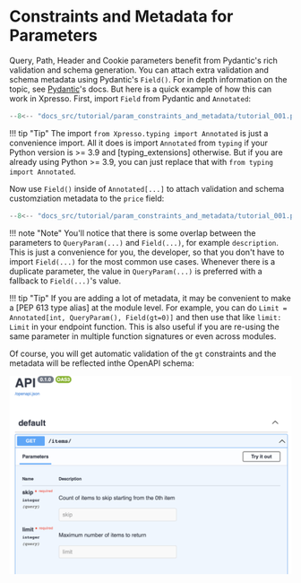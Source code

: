 # Constraints and Metadata for Parameters

Query, Path, Header and Cookie parameters benefit from Pydantic's rich validation and schema generation.
You can attach extra validation and schema metadata using Pydantic's `Field()`.
For in depth information on the topic, see [Pydantic]'s docs.
But here is a quick example of how this can work in Xpresso.
First, import `Field` from Pydantic and `Annotated`:

```py hl_lines="1 4"
--8<-- "docs_src/tutorial/param_constraints_and_metadata/tutorial_001.py"
```

!!! tip "Tip"
    The import `from Xpresso.typing import Annotated` is just a convenience import.
    All it does is import `Annotated` from `typing` if your Python version is >= 3.9 and [typing_extensions] otherwise.
    But if you are already using Python >= 3.9, you can just replace that with `from typing import Annotated`.

Now use `Field()` inside of `Annotated[...]` to attach validation and schema customziation metadata to the `price` field:

```py hl_lines="11-20"
--8<-- "docs_src/tutorial/param_constraints_and_metadata/tutorial_001.py"
```

!!! note "Note"
    You'll notice that there is some overlap between the parameters to `QueryParam(...)` and `Field(...)`, for example `description`.
    This is just a convenience for you, the developer, so that you don't have to import `Field(...)` for the most common use cases.
    Whenever there is a duplicate parameter, the value in `QueryParam(...)` is preferred with a fallback to `Field(...)`'s value.

!!! tip "Tip"
    If you are adding a lot of metadata, it may be convenient to make a [PEP 613 type alias] at the module level.
    For example, you can do `Limit = Annotated[int, QueryParam(), Field(gt=0)]` and then use that like `limit: Limit` in your endpoint function.
    This is also useful if you are re-using the same parameter in multiple function signatures or even across modules.

Of course, you will get automatic validation of the `gt` constraints and the metadata will be reflected inthe  OpenAPI schema:

![Swagger UI](param_constraints_and_metadata_001.png)

[Pydantic]: https://pydantic-docs.helpmanual.io

